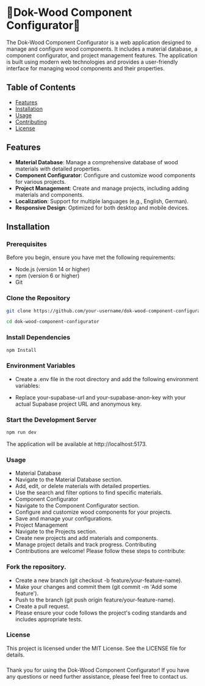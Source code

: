 # 🌟Dok-Wood Component Configurator🌟

The Dok-Wood Component Configurator is a web application designed to manage and configure wood components. It includes a material database, a component configurator, and project management features. The application is built using modern web technologies and provides a user-friendly interface for managing wood components and their properties.

## Table of Contents

- [Features](#features)
- [Installation](#installation)
- [Usage](#usage)
- [Contributing](#contributing)
- [License](#license)

## Features

- **Material Database**: Manage a comprehensive database of wood materials with detailed properties.
- **Component Configurator**: Configure and customize wood components for various projects.
- **Project Management**: Create and manage projects, including adding materials and components.
- **Localization**: Support for multiple languages (e.g., English, German).
- **Responsive Design**: Optimized for both desktop and mobile devices.

## Installation

### Prerequisites

Before you begin, ensure you have met the following requirements:

- Node.js (version 14 or higher)
- npm (version 6 or higher)
- Git

### Clone the Repository

```bash
git clone https://github.com/your-username/dok-wood-component-configurator.git

cd dok-wood-component-configurator
```

### Install Dependencies
```bash
npm Install
```

### Environment Variables
- Create a .env file in the root directory and add the following environment variables:

- Replace your-supabase-url and your-supabase-anon-key with your actual Supabase project URL and anonymous key.

### Start the Development Server
```bash
npm run dev
```

The application will be available at http://localhost:5173.

### Usage
- Material Database
- Navigate to the Material Database section.
- Add, edit, or delete materials with detailed properties.
- Use the search and filter options to find specific materials.
- Component Configurator
- Navigate to the Component Configurator section.
- Configure and customize wood components for your projects.
- Save and manage your configurations.
- Project Management
- Navigate to the Projects section.
- Create new projects and add materials and components.
- Manage project details and track progress.
Contributing
- Contributions are welcome! Please follow these steps to contribute:

### Fork the repository.
- Create a new branch (git checkout -b feature/your-feature-name).
- Make your changes and commit them (git commit -m 'Add some feature').
- Push to the branch (git push origin feature/your-feature-name).
- Create a pull request.
- Please ensure your code follows the project's coding standards and includes appropriate tests.

### License
This project is licensed under the MIT License. See the LICENSE file for details.

###
Thank you for using the Dok-Wood Component Configurator! If you have any questions or need further assistance, please feel free to contact us.

